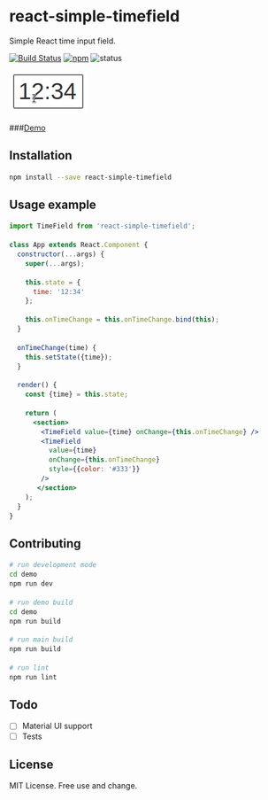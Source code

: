 # react-simple-timefield

Simple React time input field.

[![Build Status](https://travis-ci.org/antonfisher/react-simple-timefield.svg?branch=master)](https://travis-ci.org/antonfisher/react-simple-timefield)
[![npm](https://img.shields.io/npm/v/react-simple-timefield.svg)](https://www.npmjs.com/package/react-simple-timefield)
![status](https://img.shields.io/badge/status-beta-lightgray.svg)

[![Demo](docs/demo.gif)](https://antonfisher.com/react-simple-timefield/)

###[Demo](https://antonfisher.com/react-simple-timefield/)

## Installation
```bash
npm install --save react-simple-timefield
```

## Usage example
```jsx
import TimeField from 'react-simple-timefield';

class App extends React.Component {
  constructor(...args) {
    super(...args);

    this.state = {
      time: '12:34'
    };

    this.onTimeChange = this.onTimeChange.bind(this);
  }

  onTimeChange(time) {
    this.setState({time});
  }
  
  render() {
    const {time} = this.state;
  
    return (
      <section>
        <TimeField value={time} onChange={this.onTimeChange} />
        <TimeField
          value={time}
          onChange={this.onTimeChange}
          style={{color: '#333'}}
        />
       </section>
    );
  }
}
```

## Contributing
```bash
# run development mode
cd demo
npm run dev

# run demo build
cd demo
npm run build

# run main build
npm run build

# run lint
npm run lint
```

## Todo
- [ ] Material UI support
- [ ] Tests

## License
MIT License. Free use and change. 